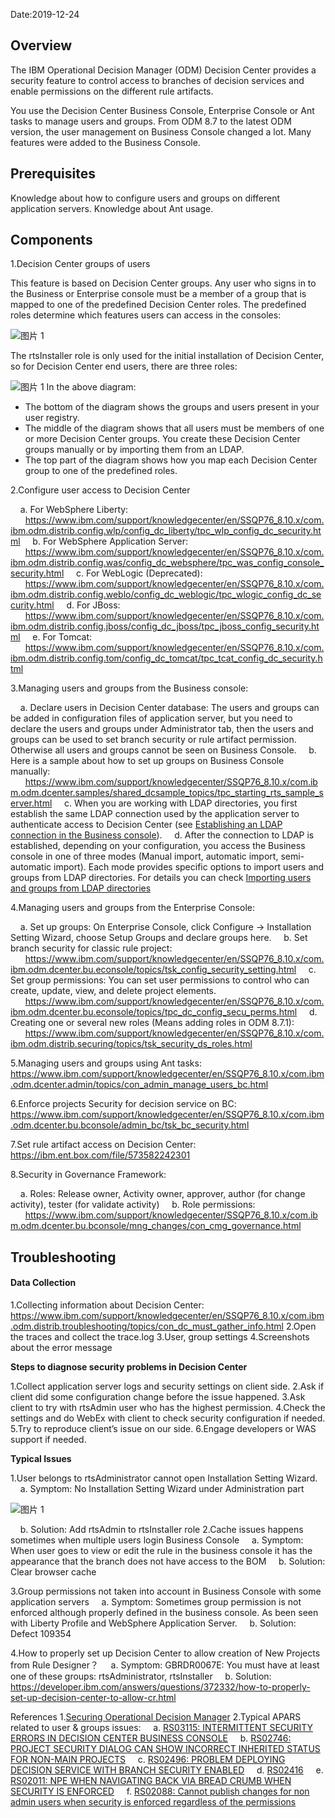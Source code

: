 Date:2019-12-24

## Overview

The IBM Operational Decision Manager (ODM) Decision Center provides a security feature to control access to branches of decision services and enable permissions on the different rule artifacts.

You use the Decision Center Business Console, Enterprise Console or Ant tasks to manage users and groups. From ODM 8.7 to the latest ODM version, the user management on Business Console changed a lot. Many features were added to the Business Console.

## Prerequisites

Knowledge about how to configure users and groups on different application servers.
Knowledge about Ant usage.

## Components

1.Decision Center groups of users

This feature is based on Decision Center groups. Any user who signs in to the Business or Enterprise console must be a member of a group that is mapped to one of the predefined Decision Center roles. The predefined roles determine which features users can access in the consoles:

![图片 1](https://media.github.ibm.com/user/228551/files/c2249e00-2645-11ea-9418-28f6e63dec9b)

The rtsInstaller role is only used for the initial installation of Decision Center, so for Decision Center end users, there are three roles:

![图片 1](https://media.github.ibm.com/user/228551/files/d8caf500-2645-11ea-9d45-d2296a840fc7)
In the above diagram:
* The bottom of the diagram shows the groups and users present in your user registry.
* The middle of the diagram shows that all users must be members of one or more Decision Center groups. You create these Decision Center groups manually or by importing them from an LDAP.
* The top part of the diagram shows how you map each Decision Center group to one of the predefined roles.

2.Configure user access to Decision Center

&nbsp;&nbsp;&nbsp;&nbsp;a. For WebSphere Liberty: &nbsp;&nbsp;&nbsp;&nbsp;&nbsp;&nbsp;https://www.ibm.com/support/knowledgecenter/en/SSQP76_8.10.x/com.ibm.odm.distrib.config.wlp/config_dc_liberty/tpc_wlp_config_dc_security.html
&nbsp;&nbsp;&nbsp;&nbsp;b. For WebSphere Application Server: &nbsp;&nbsp;&nbsp;&nbsp;&nbsp;&nbsp;https://www.ibm.com/support/knowledgecenter/en/SSQP76_8.10.x/com.ibm.odm.distrib.config.was/config_dc_websphere/tpc_was_config_console_security.html
&nbsp;&nbsp;&nbsp;&nbsp;c. For WebLogic (Deprecated): &nbsp;&nbsp;&nbsp;&nbsp;&nbsp;&nbsp;https://www.ibm.com/support/knowledgecenter/en/SSQP76_8.10.x/com.ibm.odm.distrib.config.weblo/config_dc_weblogic/tpc_wlogic_config_dc_security.html
&nbsp;&nbsp;&nbsp;&nbsp;d. For JBoss: &nbsp;&nbsp;&nbsp;&nbsp;&nbsp;&nbsp;https://www.ibm.com/support/knowledgecenter/en/SSQP76_8.10.x/com.ibm.odm.distrib.config.jboss/config_dc_jboss/tpc_jboss_config_security.html
&nbsp;&nbsp;&nbsp;&nbsp;e. For Tomcat: &nbsp;&nbsp;&nbsp;&nbsp;&nbsp;&nbsp;https://www.ibm.com/support/knowledgecenter/en/SSQP76_8.10.x/com.ibm.odm.distrib.config.tom/config_dc_tomcat/tpc_tcat_config_dc_security.html 

3.Managing users and groups from the Business console: 

&nbsp;&nbsp;&nbsp;&nbsp;a. Declare users in Decision Center database: The users and groups can be added in configuration files of application server, but you need to declare the users and groups under Administrator tab, then the users and groups can be used to set branch security or rule artifact permission. Otherwise all users and groups cannot be seen on Business Console.
&nbsp;&nbsp;&nbsp;&nbsp;b. Here is a sample about how to set up groups on Business Console manually: &nbsp;&nbsp;&nbsp;&nbsp;&nbsp;&nbsp;https://www.ibm.com/support/knowledgecenter/SSQP76_8.10.x/com.ibm.odm.dcenter.samples/shared_dcsample_topics/tpc_starting_rts_sample_server.html
&nbsp;&nbsp;&nbsp;&nbsp;c. When you are working with LDAP directories, you first establish the same LDAP connection used by the application server to authenticate access to Decision Center (see [Establishing an LDAP connection in the Business console](https://www.ibm.com/support/knowledgecenter/SSQP76_8.10.x/com.ibm.odm.dcenter.admin/topics/con_admin_users_bc_ldap.html#establishinganldapconnection)).
&nbsp;&nbsp;&nbsp;&nbsp;d. After the connection to LDAP is established, depending on your configuration, you access the Business console in one of three modes (Manual import, automatic import, semi-automatic import). Each mode provides specific options to import users and groups from LDAP directories. For details you can check [Importing users and groups from LDAP directories](https://www.ibm.com/support/knowledgecenter/en/SSQP76_8.10.x/com.ibm.odm.dcenter.admin/topics/con_admin_users_bc_sync.html)

4.Managing users and groups from the Enterprise Console: 

&nbsp;&nbsp;&nbsp;&nbsp;a. Set up groups: On Enterprise Console, click Configure -> Installation Setting Wizard, choose Setup Groups and declare groups here.
&nbsp;&nbsp;&nbsp;&nbsp;b. Set branch security for classic rule project: &nbsp;&nbsp;&nbsp;&nbsp;&nbsp;&nbsp;https://www.ibm.com/support/knowledgecenter/en/SSQP76_8.10.x/com.ibm.odm.dcenter.bu.econsole/topics/tsk_config_security_setting.html
&nbsp;&nbsp;&nbsp;&nbsp;c. Set group permissions: You can set user permissions to control who can create, update, view, and delete project elements. &nbsp;&nbsp;&nbsp;&nbsp;&nbsp;&nbsp;https://www.ibm.com/support/knowledgecenter/en/SSQP76_8.10.x/com.ibm.odm.dcenter.bu.econsole/topics/tpc_dc_config_secu_perms.html
&nbsp;&nbsp;&nbsp;&nbsp;d. Creating one or several new roles (Means adding roles in ODM 8.7.1): &nbsp;&nbsp;&nbsp;&nbsp;&nbsp;&nbsp;https://www.ibm.com/support/knowledgecenter/en/SSQP76_8.10.x/com.ibm.odm.distrib.securing/topics/tsk_security_ds_roles.html

5.Managing users and groups using Ant tasks: https://www.ibm.com/support/knowledgecenter/en/SSQP76_8.10.x/com.ibm.odm.dcenter.admin/topics/con_admin_manage_users_bc.html

6.Enforce projects Security for decision service on BC: https://www.ibm.com/support/knowledgecenter/en/SSQP76_8.10.x/com.ibm.odm.dcenter.bu.bconsole/admin_bc/tsk_bc_security.html

7.Set rule artifact access on Decision Center:
https://ibm.ent.box.com/file/573582242301

8.Security in Governance Framework:

&nbsp;&nbsp;&nbsp;&nbsp;a. Roles: Release owner, Activity owner, approver, author (for change activity), tester (for validate activity)
&nbsp;&nbsp;&nbsp;&nbsp;b. Role permissions: &nbsp;&nbsp;&nbsp;&nbsp;&nbsp;&nbsp;https://www.ibm.com/support/knowledgecenter/SSQP76_8.10.x/com.ibm.odm.dcenter.bu.bconsole/mng_changes/con_cmg_governance.html

## Troubleshooting

#### Data Collection

1.Collecting information about Decision Center: https://www.ibm.com/support/knowledgecenter/en/SSQP76_8.10.x/com.ibm.odm.distrib.troubleshooting/topics/con_dc_must_gather_info.html
2.Open the traces and collect the trace.log
3.User, group settings
4.Screenshots about the error message 

**Steps to diagnose security problems in Decision Center**

1.Collect application server logs and security settings on client side.
2.Ask if client did some configuration change before the issue happened.
3.Ask client to try with rtsAdmin user who has the highest permission.
4.Check the settings and do WebEx with client to check security configuration if needed.
5.Try to reproduce client’s issue on our side.
6.Engage developers or WAS support if needed.

**Typical Issues**

1.User belongs to rtsAdministrator cannot open Installation Setting Wizard.
&nbsp;&nbsp;&nbsp;&nbsp;a. Symptom: No Installation Setting Wizard under Administration part

![图片 1](https://media.github.ibm.com/user/228551/files/66a6e000-2646-11ea-9ddc-70cb486d6589)

&nbsp;&nbsp;&nbsp;&nbsp;b. Solution: Add rtsAdmin to rtsInstaller role
2.Cache issues happens sometimes when multiple users login Business Console
&nbsp;&nbsp;&nbsp;&nbsp;a. Symptom: When user goes to view or edit the rule in the business console it has the appearance that the branch does not have access to the BOM
&nbsp;&nbsp;&nbsp;&nbsp;b. Solution: Clear browser cache 

3.Group permissions not taken into account in Business Console with some application servers
&nbsp;&nbsp;&nbsp;&nbsp;a. Symptom: Sometimes group permission is not enforced although properly defined in the business console. As been seen with Liberty Profile and WebSphere Application Server.
&nbsp;&nbsp;&nbsp;&nbsp;b. Solution: Defect 109354

4.How to properly set up Decision Center to allow creation of New Projects from Rule Designer？
&nbsp;&nbsp;&nbsp;&nbsp;a. Symptom: GBRDR0067E: You must have at least one of these groups: rtsAdministrator, rtsInstaller
&nbsp;&nbsp;&nbsp;&nbsp;b. Solution: https://developer.ibm.com/answers/questions/372332/how-to-properly-set-up-decision-center-to-allow-cr.html

References
1.[Securing Operational Decision Manager](https://www.ibm.com/support/knowledgecenter/en/SSQP76_8.10.x/com.ibm.odm.distrib.securing/topics/odm_distrib_secure.html)
2.Typical APARS related to user & groups issues: 
&nbsp;&nbsp;&nbsp;&nbsp;a. [RS03115: INTERMITTENT SECURITY ERRORS IN DECISION CENTER BUSINESS CONSOLE](https://www-01.ibm.com/support/docview.wss?uid=swg1RS03115)
&nbsp;&nbsp;&nbsp;&nbsp;b. [RS02746: PROJECT SECURITY DIALOG CAN SHOW INCORRECT INHERITED STATUS FOR NON-MAIN PROJECTS](https://www-01.ibm.com/support/docview.wss?uid=swg1RS02746)
&nbsp;&nbsp;&nbsp;&nbsp;c. [RS02496: PROBLEM DEPLOYING DECISION SERVICE WITH BRANCH SECURITY ENABLED](https://www-01.ibm.com/support/docview.wss?uid=swg1RS02496)
&nbsp;&nbsp;&nbsp;&nbsp;d. [RS02416](https://www-01.ibm.com/support/docview.wss?uid=swg1RS02416)
&nbsp;&nbsp;&nbsp;&nbsp;e. [RS02011: NPE WHEN NAVIGATING BACK VIA BREAD CRUMB WHEN SECURITY IS ENFORCED](https://www-01.ibm.com/support/docview.wss?uid=swg1RS02011)
&nbsp;&nbsp;&nbsp;&nbsp;f. [RS02088: Cannot publish changes for non admin users when security is enforced regardless of the permissions](https://www-01.ibm.com/support/docview.wss?uid=swg1RS02088)



